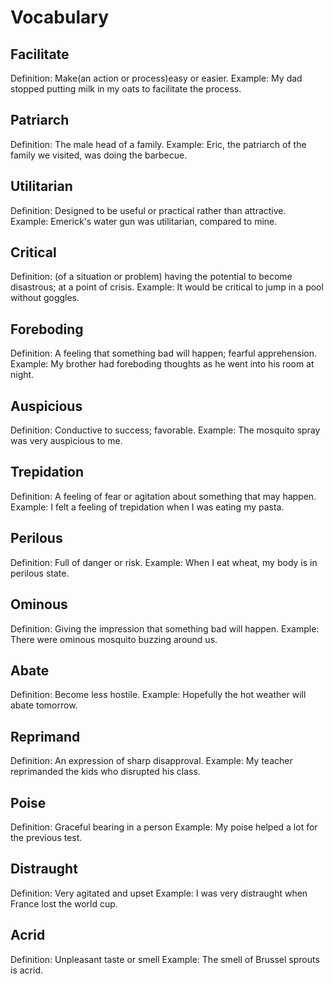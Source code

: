 # Vocabulary

## Facilitate
Definition: Make(an action or process)easy or easier.
Example: My dad stopped putting milk in my oats to facilitate the process. 

## Patriarch
Definition: The male head of a family.
Example: Eric, the patriarch of the family we visited, was doing the barbecue.

## Utilitarian
Definition: Designed to be useful or practical rather than attractive.
Example: Emerick's water gun was utilitarian, compared to mine.

## Critical
Definition: (of a situation or problem) having the potential to become disastrous; at a point of crisis.
Example: It would be critical to jump in a pool without goggles.

## Foreboding
Definition: A feeling that something bad will happen; fearful apprehension.
Example: My brother had foreboding thoughts as he went into his room at night.

## Auspicious
Definition: Conductive to success; favorable.
Example: The mosquito spray was very auspicious to me.

## Trepidation
Definition: A feeling of fear or agitation about something that may happen.
Example: I felt a feeling of trepidation when I was eating my pasta.

## Perilous
Definition: Full of danger or risk.
Example: When I eat wheat, my body is in perilous state.

## Ominous
Definition: Giving the impression that something bad will happen.
Example: There were ominous mosquito buzzing around us.

## Abate
Definition: Become less hostile.
Example: Hopefully the hot weather will abate tomorrow.

## Reprimand 
Definition: An expression of sharp disapproval.
Example: My teacher reprimanded the kids who disrupted his class.

## Poise
Definition: Graceful bearing in a person
Example: My poise helped a lot for the previous test.

## Distraught
Definition: Very agitated and upset
Example: I was very distraught when France lost the world cup.

## Acrid
Definition: Unpleasant taste or smell
Example: The smell of Brussel sprouts is acrid.

